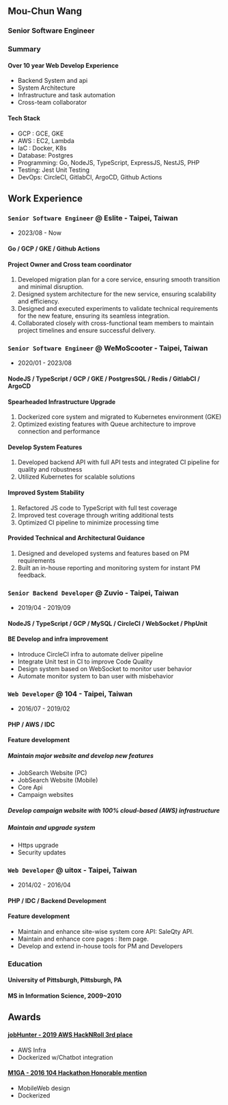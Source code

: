 ## Mou-Chun Wang

### Senior Software Engineer

### Summary

#### Over 10 year Web Develop Experience
-   Backend System and api
-   System Architecture
-   Infrastructure and task automation
-   Cross-team collaborator
#### Tech Stack

-   GCP : GCE, GKE
-   AWS : EC2, Lambda
-   IaC : Docker, K8s
-   Database: Postgres
-   Programming: Go, NodeJS, TypeScript, ExpressJS, NestJS, PHP
-   Testing: Jest Unit Testing
-   DevOps: CircleCI, GitlabCI, ArgoCD, Github Actions

## Work Experience

### `Senior Software Engineer` @ Eslite - Taipei, Taiwan

-  2023/08 - Now
#### Go / GCP / GKE / Github Actions

#### Project Owner and Cross team coordinator

1. Developed migration plan for a core service, ensuring smooth transition and minimal disruption.
2. Designed system architecture for the new service, ensuring scalability and efficiency.
3. Designed and executed experiments to validate technical requirements for the new feature, ensuring its seamless integration.
4. Collaborated closely with cross-functional team members to maintain project timelines and ensure successful delivery.

### `Senior Software Engineer` @ WeMoScooter - Taipei, Taiwan

-   2020/01 - 2023/08

#### NodeJS / TypeScript / GCP / GKE / PostgresSQL / Redis / GitlabCI / ArgoCD

#### Spearheaded Infrastructure Upgrade

1. Dockerized core system and migrated to Kubernetes environment (GKE)
2. Optimized existing features with Queue architecture to improve connection and performance

#### Develop System Features

1. Developed backend API with full API tests and integrated CI pipeline for quality and robustness
2. Utilized Kubernetes for scalable solutions

#### Improved System Stability

1. Refactored JS code to TypeScript with full test coverage
2. Improved test coverage through writing additional tests
3. Optimized CI pipeline to minimize processing time

#### Provided Technical and Architectural Guidance

1. Designed and developed systems and features based on PM requirements
2. Built an in-house reporting and monitoring system for instant PM feedback.

### `Senior Backend Developer` @ Zuvio - Taipei, Taiwan

-   2019/04 - 2019/09

#### NodeJS / TypeScript / GCP / MySQL / CircleCI / WebSocket / PhpUnit

#### BE Develop and infra improvement

-   Introduce CircleCI infra to automate deliver pipeline
-   Integrate Unit test in CI to improve Code Quality
-   Design system based on WebSocket to monitor user behavior
-   Automate monitor system to ban user with misbehavior

### `Web Developer` @ 104 - Taipei, Taiwan

-   2016/07 - 2019/02

#### PHP / AWS / IDC

#### Feature development

##### Maintain major website and develop new features

-   JobSearch Website (PC)
-   JobSearch Website (Mobile)
-   Core Api
-   Campaign websites

##### Develop campaign website with 100% cloud-based (AWS) infrastructure

##### Maintain and upgrade system

-   Https upgrade
-   Security updates

### `Web Developer` @ uitox - Taipei, Taiwan

-   2014/02 - 2016/04

#### PHP / IDC / Backend Development

#### Feature development

-   Maintain and enhance site-wise system core API: SaleQty API.
-   Maintain and enhance core pages : Item page.
-   Develop and extend in-house tools for PM and Developers

### Education

#### University of Pittsburgh, Pittsburgh, PA

#### MS in Information Science, 2009~2010

## Awards

#### [jobHunter - 2019 AWS HackNRoll 3rd place](../projects/jobHunter.md)

-   AWS Infra
-   Dockerized w/Chatbot integration

#### [M1GA - 2016 104 Hackathon Honorable mention](../projects/m1ga.html)

-   MobileWeb design
-   Dockerized
